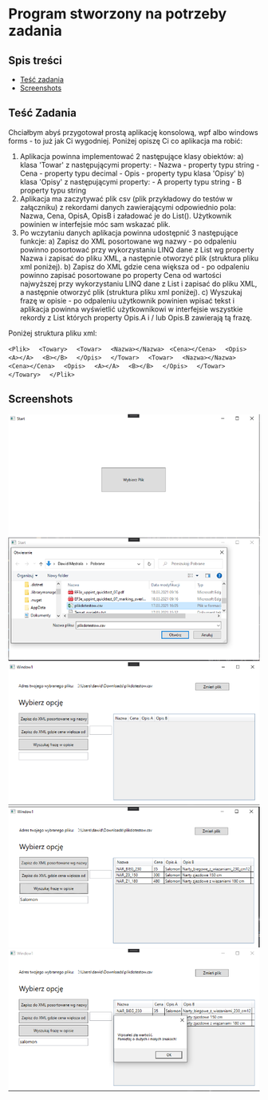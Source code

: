 # Program stworzony na potrzeby zadania

## Spis treści 
* [Teść zadania](#Teść-Zadania)
* [Screenshots](#Screenshots)

## Teść Zadania
Chciałbym abyś przygotował prostą aplikację konsolową, wpf albo windows forms - to już jak Ci wygodniej. Poniżej opiszę Ci co aplikacja ma robić:

1. Aplikacja powinna implementować 2 następujące klasy obiektów:
                a) klasa 'Towar' z następującymi property:
                - Nazwa - property typu string
                - Cena - property typu decimal
                - Opis - property typu klasa 'Opisy'
                b) klasa 'Opisy' z następującymi property:
                - A property typu string
                - B property typu string
2. Aplikacja ma zaczytywać plik csv (plik przykładowy do testów w załączniku) z rekordami danych zawierającymi odpowiednio pola: Nazwa, Cena, OpisA, OpisB i załadować je do List<Towar>(). Użytkownik powinien w interfejsie móc sam wskazać plik.
3. Po wczytaniu danych aplikacja powinna udostępnić 3 następujące funkcje:
                a) Zapisz do XML posortowane wg nazwy - po odpaleniu powinno posortować przy wykorzystaniu LINQ dane z List<Towar> wg property Nazwa i zapisać do pliku XML, a następnie otworzyć plik (struktura pliku xml poniżej).
                b) Zapisz do XML gdzie cena większa od - po odpaleniu powinno zapisać posortowane po property Cena od wartości najwyższej przy wykorzystaniu LINQ dane z List<Towar> i zapisać do pliku XML, a następnie otworzyć plik (struktura pliku xml poniżej).
                c) Wyszukaj frazę w opisie - po odpaleniu użytkownik powinien wpisać tekst i aplikacja powinna wyświetlić użytkownikowi w interfejsie wszystkie rekordy z List<Towar> których property Opis.A i / lub Opis.B zawierają tą frazę.


Poniżej struktura pliku xml:

`<Plik>  `
`<Towary>  `
`<Towar>  `
`<Nazwa></Nazwa> ` 
`<Cena></Cena>  `
`<Opis>  `
`<A></A>  `
`<B></B>  `
`</Opis>  `
`</Towar>  `
`<Towar>  `
`<Nazwa></Nazwa> ` 
`<Cena></Cena>  `
`<Opis>  `
`<A></A>  `
`<B></B>  `
`</Opis>  `
`</Towar>  `
`</Towary>  `
`</Plik>  `

## Screenshots
![Example screenshot](./zadanie_ss/ss1.PNG)
![Example screenshot](./zadanie_ss/ss2.PNG)
![Example screenshot](./zadanie_ss/ss3.PNG)
![Example screenshot](./zadanie_ss/ss4.PNG)
![Example screenshot](./zadanie_ss/ss5.PNG)